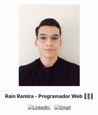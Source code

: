  
<p align="center" width="300">
  <img align="center" width="200" src="https://github.com/RainRamira/RainRamira/blob/main/1694093388589.jpg?raw=true" />
  <h3 align="center">Rain Ramira - Programador Web 👨🏻‍💻</h3>
</p>

<p align="center">
  <a href="https://www.linkedin.com/in/rramira/" target="_blank">
    <img align="center" src="https://content.linkedin.com/content/dam/me/business/en-us/amp/brand-site/v2/bg/LI-Bug.svg.original.svg" alt="LinkedIn" height="28px" width="56px" />
  </a>
  <span style="display: inline-block; width: 8px;"></span>
  <a href="https://drive.google.com/file/d/1RdemcBLYviSFCyAQa0yn6ehY-pis9ASE/view?usp=sharing" target="_blank">
    <img align="center" src="https://png.pngtree.com/png-vector/20190501/ourmid/pngtree-vector-resume-icon-png-image_1009829.jpg" alt="Gmail" height="23px" width="33px" />
  </a>
</p>
